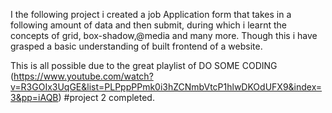 
I the following project i created a job Application form that takes in a following amount of data and then submit, during which i learnt the concepts of grid, box-shadow,@media and many more.
Though this i have grasped a basic understanding of built frontend of a website.

This is all possible due to the great playlist of DO SOME CODING (https://www.youtube.com/watch?v=R3GOIx3UqGE&list=PLPppPPmk0i3hZCNmbVtcP1hlwDKOdUFX9&index=3&pp=iAQB)
#project 2 completed.



